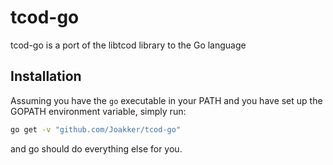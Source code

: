 # tcod-go

tcod-go is a port of the libtcod library to the Go language

## Installation

Assuming you have the `go` executable in your PATH and you have
set up the GOPATH environment variable, simply run:

```sh
go get -v "github.com/Joakker/tcod-go"
```

and go should do everything else for you.
